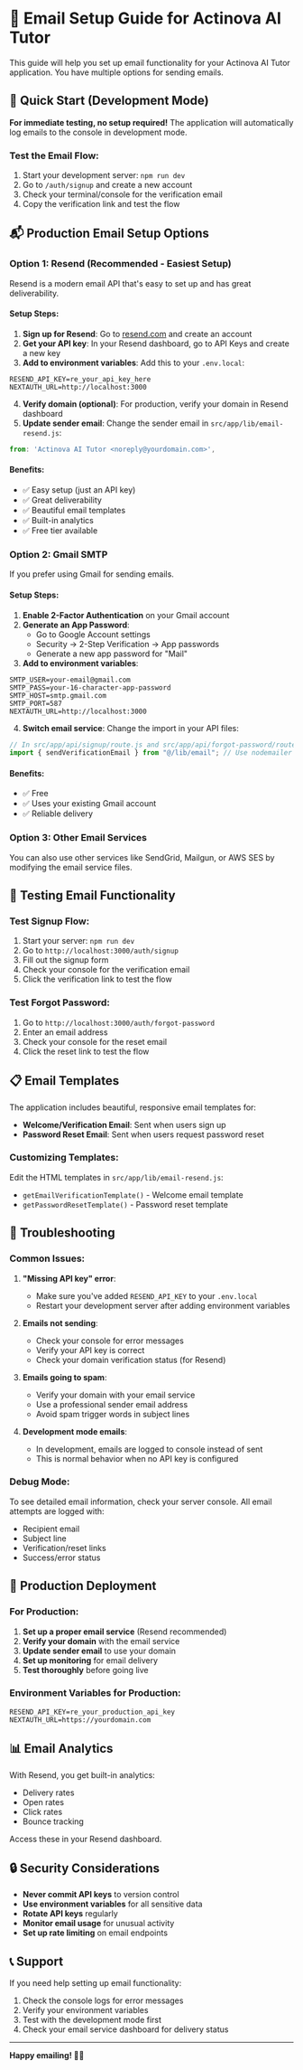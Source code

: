 # 📧 Email Setup Guide for Actinova AI Tutor

This guide will help you set up email functionality for your Actinova AI Tutor application. You have multiple options for sending emails.

## 🚀 Quick Start (Development Mode)

**For immediate testing, no setup required!** The application will automatically log emails to the console in development mode.

### Test the Email Flow:

1. Start your development server: `npm run dev`
2. Go to `/auth/signup` and create a new account
3. Check your terminal/console for the verification email
4. Copy the verification link and test the flow

## 📬 Production Email Setup Options

### Option 1: Resend (Recommended - Easiest Setup)

Resend is a modern email API that's easy to set up and has great deliverability.

#### Setup Steps:

1. **Sign up for Resend**: Go to [resend.com](https://resend.com) and create an account
2. **Get your API key**: In your Resend dashboard, go to API Keys and create a new key
3. **Add to environment variables**: Add this to your `.env.local`:

```env
RESEND_API_KEY=re_your_api_key_here
NEXTAUTH_URL=http://localhost:3000
```

4. **Verify domain (optional)**: For production, verify your domain in Resend dashboard
5. **Update sender email**: Change the sender email in `src/app/lib/email-resend.js`:

```javascript
from: 'Actinova AI Tutor <noreply@yourdomain.com>',
```

#### Benefits:

- ✅ Easy setup (just an API key)
- ✅ Great deliverability
- ✅ Beautiful email templates
- ✅ Built-in analytics
- ✅ Free tier available

### Option 2: Gmail SMTP

If you prefer using Gmail for sending emails.

#### Setup Steps:

1. **Enable 2-Factor Authentication** on your Gmail account
2. **Generate an App Password**:
   - Go to Google Account settings
   - Security → 2-Step Verification → App passwords
   - Generate a new app password for "Mail"
3. **Add to environment variables**:

```env
SMTP_USER=your-email@gmail.com
SMTP_PASS=your-16-character-app-password
SMTP_HOST=smtp.gmail.com
SMTP_PORT=587
NEXTAUTH_URL=http://localhost:3000
```

4. **Switch email service**: Change the import in your API files:

```javascript
// In src/app/api/signup/route.js and src/app/api/forgot-password/route.js
import { sendVerificationEmail } from "@/lib/email"; // Use nodemailer version
```

#### Benefits:

- ✅ Free
- ✅ Uses your existing Gmail account
- ✅ Reliable delivery

### Option 3: Other Email Services

You can also use other services like SendGrid, Mailgun, or AWS SES by modifying the email service files.

## 🧪 Testing Email Functionality

### Test Signup Flow:

1. Start your server: `npm run dev`
2. Go to `http://localhost:3000/auth/signup`
3. Fill out the signup form
4. Check your console for the verification email
5. Click the verification link to test the flow

### Test Forgot Password:

1. Go to `http://localhost:3000/auth/forgot-password`
2. Enter an email address
3. Check your console for the reset email
4. Click the reset link to test the flow

## 📋 Email Templates

The application includes beautiful, responsive email templates for:

- **Welcome/Verification Email**: Sent when users sign up
- **Password Reset Email**: Sent when users request password reset

### Customizing Templates:

Edit the HTML templates in `src/app/lib/email-resend.js`:

- `getEmailVerificationTemplate()` - Welcome email template
- `getPasswordResetTemplate()` - Password reset template

## 🔧 Troubleshooting

### Common Issues:

1. **"Missing API key" error**:

   - Make sure you've added `RESEND_API_KEY` to your `.env.local`
   - Restart your development server after adding environment variables

2. **Emails not sending**:

   - Check your console for error messages
   - Verify your API key is correct
   - Check your domain verification status (for Resend)

3. **Emails going to spam**:

   - Verify your domain with your email service
   - Use a professional sender email address
   - Avoid spam trigger words in subject lines

4. **Development mode emails**:
   - In development, emails are logged to console instead of sent
   - This is normal behavior when no API key is configured

### Debug Mode:

To see detailed email information, check your server console. All email attempts are logged with:

- Recipient email
- Subject line
- Verification/reset links
- Success/error status

## 🚀 Production Deployment

### For Production:

1. **Set up a proper email service** (Resend recommended)
2. **Verify your domain** with the email service
3. **Update sender email** to use your domain
4. **Set up monitoring** for email delivery
5. **Test thoroughly** before going live

### Environment Variables for Production:

```env
RESEND_API_KEY=re_your_production_api_key
NEXTAUTH_URL=https://yourdomain.com
```

## 📊 Email Analytics

With Resend, you get built-in analytics:

- Delivery rates
- Open rates
- Click rates
- Bounce tracking

Access these in your Resend dashboard.

## 🔒 Security Considerations

- **Never commit API keys** to version control
- **Use environment variables** for all sensitive data
- **Rotate API keys** regularly
- **Monitor email usage** for unusual activity
- **Set up rate limiting** on email endpoints

## 📞 Support

If you need help setting up email functionality:

1. Check the console logs for error messages
2. Verify your environment variables
3. Test with the development mode first
4. Check your email service dashboard for delivery status

---

**Happy emailing! 📧✨**
